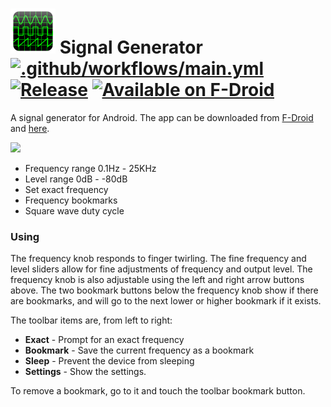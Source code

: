 # ![Logo](src/main/res/drawable-hdpi/ic_launcher.png) Signal Generator [![.github/workflows/main.yml](https://github.com/billthefarmer/sig-gen/workflows/.github/workflows/main.yml/badge.svg)](https://github.com/billthefarmer/sig-gen/actions) [![Release](https://img.shields.io/github/release/billthefarmer/sig-gen.svg?logo=github)](https://github.com/billthefarmer/sig-gen/releases) [![Available on F-Droid](https://f-droid.org/wiki/images/c/ca/F-Droid-button_available-on_smaller.png)](https://f-droid.org/packages/org.billthefarmer.siggen)

A signal generator for Android. The app can be downloaded from [F-Droid](https://f-droid.org/packages/org.billthefarmer.siggen)
and [here](https://github.com/billthefarmer/sig-gen/releases).

![](https://github.com/billthefarmer/billthefarmer.github.io/raw/master/images/SigGen.png)

 *  Frequency range 0.1Hz - 25KHz
 *  Level range 0dB - -80dB
 *  Set exact frequency
 *  Frequency bookmarks
 *  Square wave duty cycle

### Using
The frequency knob responds to finger twirling. The fine frequency and
level sliders allow for fine adjustments of frequency and output
level. The frequency knob is also adjustable using the left and right
arrow buttons above. The two bookmark buttons below the frequency knob
show if there are bookmarks, and will go to the next lower or higher
bookmark if it exists.

The toolbar items are, from left to right:
 * **Exact** - Prompt for an exact frequency
 * **Bookmark** - Save the current frequency as a bookmark
 * **Sleep** - Prevent the device from sleeping
 * **Settings** - Show the settings.
 
To remove a bookmark, go to it and touch the toolbar bookmark button.

